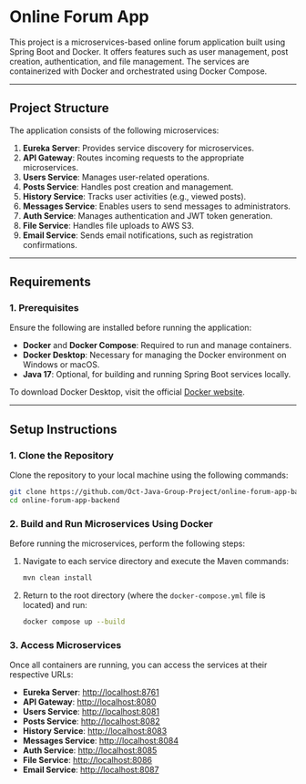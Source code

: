 # Online Forum App

This project is a microservices-based online forum application built using Spring Boot and Docker. It offers features such as user management, post creation, authentication, and file management. The services are containerized with Docker and orchestrated using Docker Compose.

---

## **Project Structure**

The application consists of the following microservices:

1. **Eureka Server**: Provides service discovery for microservices.
2. **API Gateway**: Routes incoming requests to the appropriate microservices.
3. **Users Service**: Manages user-related operations.
4. **Posts Service**: Handles post creation and management.
5. **History Service**: Tracks user activities (e.g., viewed posts).
6. **Messages Service**: Enables users to send messages to administrators.
7. **Auth Service**: Manages authentication and JWT token generation.
8. **File Service**: Handles file uploads to AWS S3.
9. **Email Service**: Sends email notifications, such as registration confirmations.

---

## **Requirements**

### **1. Prerequisites**

Ensure the following are installed before running the application:

- **Docker** and **Docker Compose**: Required to run and manage containers.
- **Docker Desktop**: Necessary for managing the Docker environment on Windows or macOS.
- **Java 17**: Optional, for building and running Spring Boot services locally.

To download Docker Desktop, visit the official [Docker website](https://www.docker.com/products/docker-desktop).

---

## **Setup Instructions**

### **1. Clone the Repository**

Clone the repository to your local machine using the following commands:

```bash
git clone https://github.com/Oct-Java-Group-Project/online-forum-app-backend.git
cd online-forum-app-backend
```

### **2. Build and Run Microservices Using Docker**

Before running the microservices, perform the following steps:

1. Navigate to each service directory and execute the Maven commands:

   ```bash
   mvn clean install
   ```

2. Return to the root directory (where the `docker-compose.yml` file is located) and run:

   ```bash
   docker compose up --build
   ```

### **3. Access Microservices**

Once all containers are running, you can access the services at their respective URLs:

- **Eureka Server**: [http://localhost:8761](http://localhost:8761)
- **API Gateway**: [http://localhost:8080](http://localhost:8080)
- **Users Service**: [http://localhost:8081](http://localhost:8081)
- **Posts Service**: [http://localhost:8082](http://localhost:8082)
- **History Service**: [http://localhost:8083](http://localhost:8083)
- **Messages Service**: [http://localhost:8084](http://localhost:8084)
- **Auth Service**: [http://localhost:8085](http://localhost:8085)
- **File Service**: [http://localhost:8086](http://localhost:8086)
- **Email Service**: [http://localhost:8087](http://localhost:8087)
